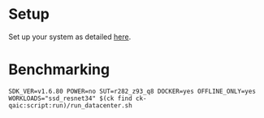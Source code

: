 # Setup
Set up your system as detailed [here](https://github.com/krai/ck-qaic/blob/main/script/setup.docker/README.md).

# Benchmarking
```
SDK_VER=v1.6.80 POWER=no SUT=r282_z93_q8 DOCKER=yes OFFLINE_ONLY=yes WORKLOADS="ssd_resnet34" $(ck find ck-qaic:script:run)/run_datacenter.sh
```
